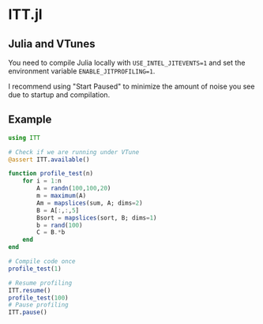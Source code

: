 # ITT.jl

## Julia and VTunes

You need to compile Julia locally with `USE_INTEL_JITEVENTS=1` and
set the environment variable `ENABLE_JITPROFILING=1`.

I recommend using "Start Paused" to minimize the amount of noise
you see due to startup and compilation.

## Example

```julia
using ITT

# Check if we are running under VTune
@assert ITT.available()

function profile_test(n)
    for i = 1:n
        A = randn(100,100,20)
        m = maximum(A)
        Am = mapslices(sum, A; dims=2)
        B = A[:,:,5]
        Bsort = mapslices(sort, B; dims=1)
        b = rand(100)
        C = B.*b
    end
end

# Compile code once
profile_test(1)

# Resume profiling
ITT.resume()
profile_test(100)
# Pause profiling
ITT.pause()
```